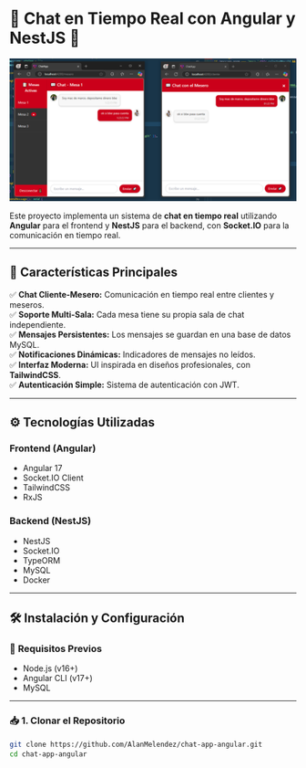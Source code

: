# 💬 Chat en Tiempo Real con Angular y NestJS 🚀

![Vista Previa del Chat](public/img/chat-preview.png)

Este proyecto implementa un sistema de **chat en tiempo real** utilizando **Angular** para el frontend y **NestJS** para el backend, con **Socket.IO** para la comunicación en tiempo real.

---

## 📑 **Características Principales**

✅ **Chat Cliente-Mesero:** Comunicación en tiempo real entre clientes y meseros.  
✅ **Soporte Multi-Sala:** Cada mesa tiene su propia sala de chat independiente.  
✅ **Mensajes Persistentes:** Los mensajes se guardan en una base de datos MySQL.  
✅ **Notificaciones Dinámicas:** Indicadores de mensajes no leídos.  
✅ **Interfaz Moderna:** UI inspirada en diseños profesionales, con **TailwindCSS**.  
✅ **Autenticación Simple:** Sistema de autenticación con JWT.

---

## ⚙️ **Tecnologías Utilizadas**

### **Frontend (Angular)**
- Angular 17
- Socket.IO Client
- TailwindCSS
- RxJS

### **Backend (NestJS)**
- NestJS
- Socket.IO
- TypeORM
- MySQL
- Docker

---

## 🛠️ **Instalación y Configuración**

### 🔑 **Requisitos Previos**
- Node.js (v16+)
- Angular CLI (v17+)
- MySQL

---

### 📥 **1. Clonar el Repositorio**

```bash
git clone https://github.com/AlanMelendez/chat-app-angular.git
cd chat-app-angular
